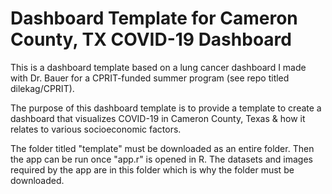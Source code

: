 # Dashboard Template for Cameron County, TX COVID-19 Dashboard

This is a dashboard template based on a lung cancer dashboard I made with Dr. Bauer for a CPRIT-funded summer program (see repo titled dilekag/CPRIT).

The purpose of this dashboard template is to provide a template to create a dashboard that visualizes COVID-19 in Cameron County, Texas & how it relates to various socioeconomic factors. 

The folder titled "template" must be downloaded as an entire folder. Then the app can be run once "app.r" is opened in  R. The datasets and images required by the app are in this folder which is why the folder must be downloaded. 
